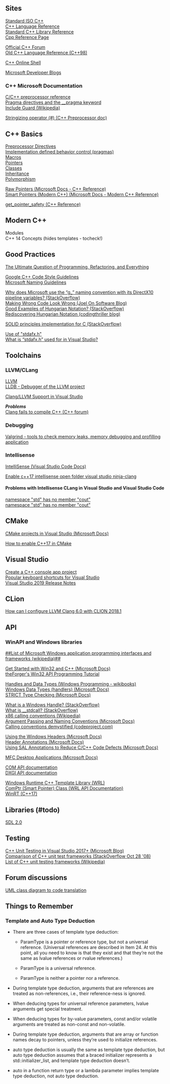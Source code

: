 ## Sites 

[Standard ISO C++](https://isocpp.org/)  
[C++ Language Reference](http://www.cplusplus.com/doc/tutorial/)  
[Standard C++ Library Reference](http://www.cplusplus.com/reference/)  
[Cpp Reference Page](https://en.cppreference.com/w/)  

[Official C++ Forum](http://www.cplusplus.com/forum/)  
[Old C++ Language Reference (C++98)](http://www.cplusplus.com/doc/oldtutorial/)  

[C++ Online Shell](http://cpp.sh/)  

[Microsoft Developer Blogs](https://devblogs.microsoft.com/)  

### C++ Microsoft Documentation  

[C/C++ preprocessor reference](https://docs.microsoft.com/en-us/cpp/preprocessor/c-cpp-preprocessor-reference?view=vs-2019)  
[Pragma directives and the __pragma keyword](https://docs.microsoft.com/en-us/cpp/preprocessor/pragma-directives-and-the-pragma-keyword?redirectedfrom=MSDN&view=vs-2019)  
[Include Guard (Wikipedia)](https://en.wikipedia.org/wiki/Include_guard)  

[Stringizing operator (#) (C++ Preprocessor doc)](https://docs.microsoft.com/en-us/cpp/preprocessor/stringizing-operator-hash?view=vs-2019)  

## C++ Basics  

[Preprocessor Directives](http://www.cplusplus.com/doc/tutorial/preprocessor/)  
[Implementation defined behavior control (pragmas)](https://en.cppreference.com/w/cpp/preprocessor/impl)  
[Macros](http://www.cplusplus.com/doc/tutorial/preprocessor/)  
[Pointers](http://www.cplusplus.com/doc/tutorial/pointers/)  
[Classes](http://www.cplusplus.com/doc/tutorial/classes/)  
[Inheritance](http://www.cplusplus.com/doc/tutorial/inheritance/)  
[Polymorphism](http://www.cplusplus.com/doc/tutorial/polymorphism/)  

[Raw Pointers (Microsoft Docs - C++ Reference)](https://docs.microsoft.com/en-us/cpp/cpp/raw-pointers?view=vs-2019)  
[Smart Pointers (Modern C++) (Microsoft Docs - Modern C++ Reference)](https://docs.microsoft.com/en-us/cpp/cpp/smart-pointers-modern-cpp?view=vs-2019)  

[get_pointer_safety (C++ Reference)](http://www.cplusplus.com/reference/memory/get_pointer_safety)  

## Modern C++  

Modules  
C++ 14 Concepts (hides templates - tocheck!)  

## Good Practices  

[The Ultimate Question of Programming, Refactoring, and Everything](https://docviewer.yandex.ru/view/0/?page=1&*=kWDJSh4s7xKbxUAeXpwhyyYYb%2Fh7InVybCI6InlhLWRpc2stcHVibGljOi8vV250SFFLcEc5SHJuQi9kWmZJMlZtcmtqMG5QRENESVlIN0JDNHIvaHVyND0iLCJ0aXRsZSI6IlRoZV9VbHRpbWF0ZV9RdWVzdGlvbl9vZl9Qcm9ncmFtbWluZ18xOV8wNF8yMDE2LnBkZiIsIm5vaWZyYW1lIjpmYWxzZSwidWlkIjoiMCIsInRzIjoxNTg3MDUwODE1ODI4fQ%3D%3D)  

[Google C++ Code Style Guidelines](https://google.github.io/styleguide/cppguide.html)  
[Microsoft Naming Guidelines](https://docs.microsoft.com/en-us/dotnet/standard/design-guidelines/naming-guidelines)  

[Why does Microsoft use the “g_” naming convention with its DirectX10 pipeline variables? (StackOverflow)](https://stackoverflow.com/questions/5495019/why-does-microsoft-use-the-g-naming-convention-with-its-directx10-pipeline-va)  
[Making Wrong Code Look Wrong (Joel On Software Blog)](https://www.joelonsoftware.com/2005/05/11/making-wrong-code-look-wrong/)  
[Good Examples of Hungarian Notation? (StackOverflow)](https://stackoverflow.com/questions/202107/good-examples-of-hungarian-notation#202135)  
[Rediscovering Hungarian Notation (codingthriller blog)](https://codingthriller.blogspot.com/2007/11/rediscovering-hungarian-notation.html)  

[SOLID principles implementation for C (StackOverflow)](https://stackoverflow.com/questions/17648266/solid-principles-implementation-for-c)  

[Use of "stdafx.h"](http://www.cplusplus.com/articles/1TUq5Di1/)  
[What is “stdafx.h” used for in Visual Studio?](https://stackoverflow.com/questions/4726155/what-is-stdafx-h-used-for-in-visual-studio/4726838#4726838)  

## Toolchains  

### LLVM/CLang

[LLVM](https://en.wikipedia.org/wiki/LLVM)  
[LLDB - Debugger of the LLVM project](https://en.wikipedia.org/wiki/LLDB_(debugger))  

[Clang/LLVM Support in Visual Studio](https://devblogs.microsoft.com/cppblog/clang-llvm-support-in-visual-studio/)  

***_Problems_***  
[Clang fails to compile C++ (C++ forum)](http://www.cplusplus.com/forum/unices/114261/)  

### Debugging  

[Valgrind - tools to check memory leaks, memory debugging and profilling application](https://valgrind.org/)  

### Intellisense

[IntelliSense (Visual Studio Code Docs)](https://code.visualstudio.com/docs/editor/intellisense)  

[Enable c++17 intellisense open folder visual studio ninja-clang](https://stackoverflow.com/questions/47855545/enable-c17-intellisense-open-folder-visual-studio-ninja-clang#47913969)  

#### Problems with Intellisense CLang in Visual Studio and Visual Studio Code  

[namespace "std" has no member "cout"](https://github.com/microsoft/vscode-cpptools/issues/4228)  
[namespace "std" has no member "cout"](https://github.com/Microsoft/vscode-cpptools/issues/895)  

## CMake  

[CMake projects in Visual Studio (Microsoft Docs)](https://docs.microsoft.com/en-us/cpp/build/cmake-projects-in-visual-studio?view=vs-2019)  

[How to enable C++17 in CMake](https://stackoverflow.com/questions/45688522/how-to-enable-c17-in-cmake#45688650)  

## Visual Studio  

[Create a C++ console app project](https://docs.microsoft.com/en-gb/cpp/get-started/tutorial-console-cpp?view=vs-2019)  
[Popular keyboard shortcuts for Visual Studio](https://docs.microsoft.com/en-gb/visualstudio/ide/default-keyboard-shortcuts-for-frequently-used-commands-in-visual-studio?view=vs-2019)  
[Visual Studio 2019 Release Notes](https://docs.microsoft.com/en-us/visualstudio/releases/2019/release-notes)  

## CLion  

[How can I configure LLVM Clang 6.0 with CLION 2018.1](https://intellij-support.jetbrains.com/hc/en-us/community/posts/360000394670-How-can-I-configure-LLVM-Clang-6-0-with-CLION-2018-1)  

## API  

### WinAPI and Windows libraries

[##List of Microsoft Windows application programming interfaces and frameworks (wikipedia)##](https://en.m.wikipedia.org/wiki/List_of_Microsoft_Windows_application_programming_interfaces_and_frameworks?wprov=sfla1)  

[Get Started with Win32 and C++ (Microsoft Docs)](https://docs.microsoft.com/en-gb/windows/win32/direct3ddxgi/d3d10-graphics-reference-dxgi)  
[theForger's Win32 API Programming Tutorial](http://www.winprog.org/tutorial/start.html)  

[Handles and Data Types (Windows Programming - wikibooks)](https://en.wikibooks.org/wiki/Windows_Programming/Handles_and_Data_Types#HANDLE)  
[Windows Data Types (handlers) (Microsoft Docs)](https://docs.microsoft.com/en-us/windows/win32/winprog/windows-data-types?redirectedfrom=MSDN)  
[STRICT Type Checking (Microsoft Docs)](https://docs.microsoft.com/en-us/windows/win32/winprog/strict-type-checking)  

[What is a Windows Handle? (StackOverflow)](https://stackoverflow.com/questions/902967/what-is-a-windows-handle)  
[What is __stdcall? (StackOverflow)](https://stackoverflow.com/questions/297654/what-is-stdcall#297661)  
[x86 calling conventions (Wikipedia)](https://en.wikipedia.org/wiki/X86_calling_conventions)  
[Argument Passing and Naming Conventions (Microsoft Docs)](https://docs.microsoft.com/en-us/cpp/cpp/argument-passing-and-naming-conventions?redirectedfrom=MSDN&view=vs-2019)  
[Calling conventions demystified (codeproject.com)](https://www.codeproject.com/Articles/1388/Calling-Conventions-Demystified)  

[Using the Windows Headers (Microsoft Docs)](https://docs.microsoft.com/en-us/windows/win32/winprog/using-the-windows-headers)  
[Header Annotations (Microsoft Docs)](https://docs.microsoft.com/en-us/windows/win32/winprog/header-annotations)  
[Using SAL Annotations to Reduce C/C++ Code Defects (Microsoft Docs)](https://docs.microsoft.com/en-us/previous-versions/visualstudio/visual-studio-2013/ms182032(v=vs.120)?redirectedfrom=MSDN)  

[MFC Desktop Applications (Microsoft Docs)](https://docs.microsoft.com/en-us/cpp/mfc/mfc-desktop-applications?view=vs-2019)  

[COM API documentation](https://docs.microsoft.com/en-us/windows/win32/com/component-object-model--com--portal)  
[DXGI API documentation](  https://docs.microsoft.com/en-us/windows/win32/api/_direct3ddxgi/)  

[Windows Runtime C++ Template Library (WRL)](https://docs.microsoft.com/en-gb/cpp/cppcx/wrl/windows-runtime-cpp-template-library-wrl?branch=live&view=vs-2019)  
[ComPtr (Smart Pointer) Class (WRL API Documentation)](https://docs.microsoft.com/en-us/cpp/cppcx/wrl/comptr-class?view=vs-2019)  
[WinRT (C++17)](https://docs.microsoft.com/en-us/windows/uwp/cpp-and-winrt-apis/)  

## Libraries (#todo)  

[SDL 2.0](https://wiki.libsdl.org)  

## Testing  

[C++ Unit Testing in Visual Studio 2017+ (Microsoft Blog)](https://devblogs.microsoft.com/cppblog/cpp-testing-in-visual-studio/)  
[Comparison of C++ unit test frameworks (StackOverflow Oct 28 '08)](https://stackoverflow.com/questions/242926/comparison-of-c-unit-test-frameworks)  
[List of C++ unit testing frameworks (Wikipedia)](https://en.wikipedia.org/wiki/List_of_unit_testing_frameworks#C++)  

## Forum discussions  

[UML class diagram to code translation](http://www.cplusplus.com/forum/beginner/265295/)  

## Things to Remember  

### Template and Auto Type Deduction

- There are three cases of template type deduction:

  - ParamType is a pointer or reference type, but not a universal reference. (Universal references are described in Item 24. At this point, all you need to know is that they exist and that they’re not the same as lvalue references or rvalue references.)

  - ParamType is a universal reference.

  - ParamType is neither a pointer nor a reference.

- During template type deduction, arguments that are references are treated as non-references, i.e., their reference-ness is ignored.

- When deducing types for universal reference parameters, lvalue arguments get special treatment.

- When deducing types for by-value parameters, const and/or volatile arguments are treated as non-const and non-volatile.

- During template type deduction, arguments that are array or function names decay to pointers, unless they’re used to initialize references.

- auto type deduction is usually the same as template type deduction, but auto type deduction assumes that a braced initializer represents a std::initializer_list, and template type deduction doesn’t.

- auto in a function return type or a lambda parameter implies template type deduction, not auto type deduction.
